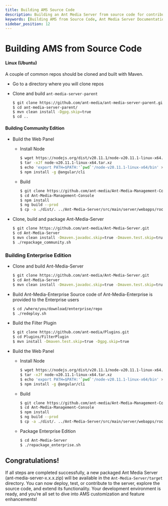 ```yaml
---
title: Building AMS Source Code 
description: Building an Ant Media Server from source code for contribution or further development.
keywords: [Building AMS from Source Code, Ant Media Server Documentation, Ant Media Server Tutorials]
sidebar_position: 12
---
```


# Building AMS from Source Code

#### Linux (Ubuntu)

A couple of common repos should be cloned and built with Maven.

*   Go to a directory where you will clone repos
*   Clone and build `ant-media-server-parent`
    
    ```bash
    $ git clone https://github.com/ant-media/ant-media-server-parent.git
    $ cd ant-media-server-parent/
    $ mvn clean install -Dgpg.skip=true
    $ cd ..
    ```

#### Building Community Edition

*   Build the Web Panel
    *   Install Node
        
        ```bash
        $ wget https://nodejs.org/dist/v20.11.1/node-v20.11.1-linux-x64.tar.xz
        $ tar -xJf node-v20.11.1-linux-x64.tar.xz
        $ echo 'export PATH=$PATH:'`pwd`'/node-v20.11.1-linux-x64/bin' >> ~/.bashrc
        $ npm install -g @angular/cli
        ```
        
    *   Build
        ```bash
        $ git clone https://github.com/ant-media/Ant-Media-Management-Console.git
        $ cd Ant-Media-Management-Console
        $ npm install
        $ ng build --prod
        $ cp -a ./dist/. ../Ant-Media-Server/src/main/server/webapps/root/
         ```
       
   *   Clone, build and package Ant-Media-Server
   
       ```bash
       $ git clone https://github.com/ant-media/Ant-Media-Server.git
       $ cd Ant-Media-Server
       $ mvn clean install -Dmaven.javadoc.skip=true -Dmaven.test.skip=true -Dgpg.skip=true
       $ ./repackage_community.sh
        ```
        
### Building Enterprise Edition

*   Clone and build Ant-Media-Server
    ```bash   
    $ git clone https://github.com/ant-media/Ant-Media-Server.git
    $ cd Ant-Media-Server
    $ mvn clean install -Dmaven.javadoc.skip=true -Dmaven.test.skip=true -Dgpg.skip=true
    ```
    
*   Build Ant-Media-Enterprise Source code of Ant-Media-Enterprise is provided to the Enterprise users

    ```bash
    $ cd /where/you/download/enterprise/repo
    $ ./redeploy.sh
    ```
*   Build the Filter Plugin
    ```bash
    $ git clone https://github.com/ant-media/Plugins.git
    $ cd Plugins/FilterPlugin
    $ mvn install -Dmaven.test.skip=true -Dgpg.skip=true
    ```
    
*   Build the Web Panel
    *   Install Node
        ```bash
        $ wget https://nodejs.org/dist/v20.11.1/node-v20.11.1-linux-x64.tar.xz
        $ tar -xJf node-v20.11.1-linux-x64.tar.xz
        $ echo 'export PATH=$PATH:'`pwd`'/node-v20.11.1-linux-x64/bin' >> ~/.bashrc
        $ npm install -g @angular/cli 
        ```
        
    *   Build
        ```bash
        $ git clone https://github.com/ant-media/Ant-Media-Management-Console.git
        $ cd Ant-Media-Management-Console
        $ npm install
        $ ng build --prod
        $ cp -a ./dist/. ../Ant-Media-Server/src/main/server/webapps/root/
        ```
    *   Package Enterprise Edition
        ```bash
        $ cd Ant-Media-Server
        $ ./repackage_enterprise.sh
        ```

## Congratulations!

If all steps are completed successfully, a new packaged Ant Media Server (ant-media-server-x.x.x.zip) will be available in the `Ant-Media-Server/target` directory. You can now deploy, test, or contribute to the server, explore the source code, and extend its functionality. Your development environment is ready, and you’re all set to dive into AMS customization and feature enhancements!
